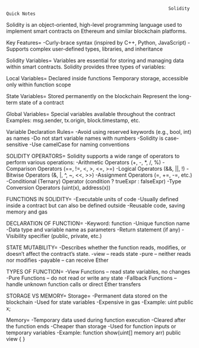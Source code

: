                                                                  Solidity Quick Notes
                                                                 
Solidity is an object-oriented, high-level programming language used to implement smart contracts on Ethereum and similar blockchain platforms.

 Key Features=
-Curly-brace syntax (inspired by C++, Python, JavaScript)
-Supports complex user-defined types, libraries, and inheritance

 Solidity Variables=
Variables are essential for storing and managing data within smart contracts. Solidity provides three types of variables:

Local Variables=
Declared inside functions
Temporary storage, accessible only within function scope

State Variables=
Stored permanently on the blockchain
Represent the long-term state of a contract

Global Variables=
Special variables available throughout the contract
Examples: msg.sender, tx.origin, block.timestamp, etc.

Variable Declaration Rules=
-Avoid using reserved keywords (e.g., bool, int) as names
-Do not start variable names with numbers
-Solidity is case-sensitive
-Use camelCase for naming conventions

SOLIDITY OPERATORS=
Solidity supports a wide range of operators to perform various operations:
-Arithmetic Operators (+, -, *, /, %)
-Comparison Operators (==, !=, <, >, <=, >=)
-Logical Operators (&&, ||, !)
-Bitwise Operators (&, |, ^, ~, <<, >>)
-Assignment Operators (=, +=, -=, etc.)
-Conditional (Ternary) Operator (condition ? trueExpr : falseExpr)
-Type Conversion Operators (uint(x), address(x))

FUNCTIONS IN SOLIDITY=
-Executable units of code
-Usually defined inside a contract but can also be defined outside
-Reusable code, saving memory and gas

DECLARATION OF FUNCTION=
-Keyword: function
-Unique function name
-Data type and variable name as parameters
-Return statement (if any)
-Visibility specifier (public, private, etc.)

STATE MUTABILITY= 
-Describes whether the function reads, modifies, or doesn’t affect the contract’s state.
-view – reads state
-pure – neither reads nor modifies
-payable – can receive Ether

TYPES OF FUNCTION=
-View Functions – read state variables, no changes
-Pure Functions – do not read or write any state
-Fallback Functions – handle unknown function calls or direct Ether transfers

STORAGE VS MEMORY=
Storage=
-Permanent data stored on the blockchain
-Used for state variables
-Expensive in gas
-Example: uint public x;

Memory=
-Temporary data used during function execution
-Cleared after the function ends
-Cheaper than storage
-Used for function inputs or temporary variables
-Example:
function show(uint[] memory arr) public view { }


